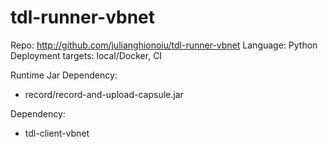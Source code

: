 # tdl-runner-vbnet

Repo: http://github.com/julianghionoiu/tdl-runner-vbnet
Language: Python
Deployment targets: local/Docker, CI

Runtime Jar Dependency:

- record/record-and-upload-capsule.jar

Dependency:

- tdl-client-vbnet